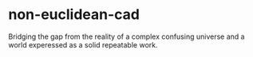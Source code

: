 # non-euclidean-cad
Bridging the gap from the reality of a complex confusing universe and a world experessed as a solid repeatable work.
